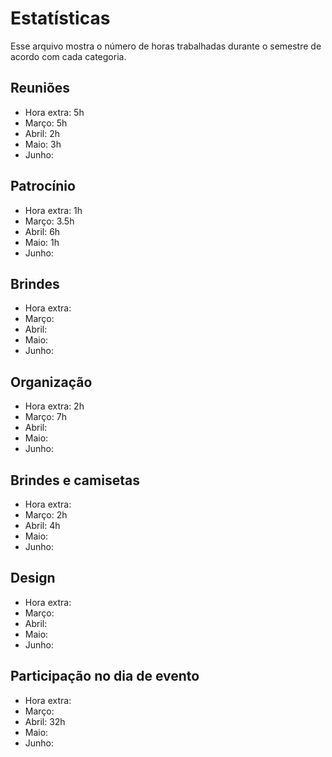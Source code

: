 # Estatísticas
Esse arquivo mostra o número de horas trabalhadas durante o semestre de acordo com cada categoria.

## Reuniões
- Hora extra: 5h
- Março: 5h
- Abril: 2h
- Maio: 3h
- Junho:

## Patrocínio
- Hora extra: 1h
- Março: 3.5h
- Abril: 6h
- Maio: 1h
- Junho:

## Brindes
- Hora extra:
- Março:
- Abril:
- Maio:
- Junho:

## Organização
- Hora extra: 2h
- Março: 7h
- Abril:
- Maio:
- Junho:

## Brindes e camisetas
- Hora extra:
- Março: 2h
- Abril: 4h
- Maio:
- Junho:

## Design
- Hora extra:
- Março: 
- Abril: 
- Maio:
- Junho:

## Participação no dia de evento
- Hora extra:
- Março:
- Abril: 32h
- Maio:
- Junho:
